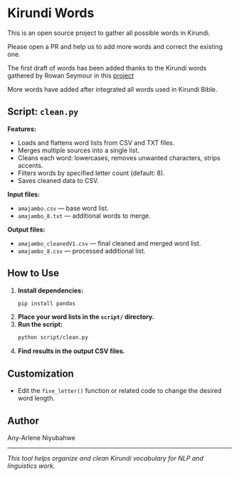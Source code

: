 # Kirundi Words

This is an open source project to gather all possible words in Kirundi.

Please open a PR and help us to add more words and correct the existing one.

The first draft of words has been added thanks to the Kirundi words gathered by Rowan Seymour in this [project](http://amajambo.ijuru.com/)

More words have added after integrated all words used in Kirundi Bible.


## Script: `clean.py`

**Features:**
- Loads and flattens word lists from CSV and TXT files.
- Merges multiple sources into a single list.
- Cleans each word: lowercases, removes unwanted characters, strips accents.
- Filters words by specified letter count (default: 8).
- Saves cleaned data to CSV.

**Input files:**
- `amajambo.csv` — base word list.
- `amajambo_8.txt` — additional words to merge.

**Output files:**
- `amajambo_cleanedV1.csv` — final cleaned and merged word list.
- `amajambo_8.csv` — processed additional list.

## How to Use

1. **Install dependencies:**
    ```bash
    pip install pandas
    ```
2. **Place your word lists in the `script/` directory.**
3. **Run the script:**
    ```bash
    python script/clean.py
    ```
4. **Find results in the output CSV files.**

## Customization

- Edit the `five_letter()` function or related code to change the desired word length.

## Author

Any-Arlene Niyubahwe

---

*This tool helps organize and clean Kirundi vocabulary for NLP and linguistics work.*
